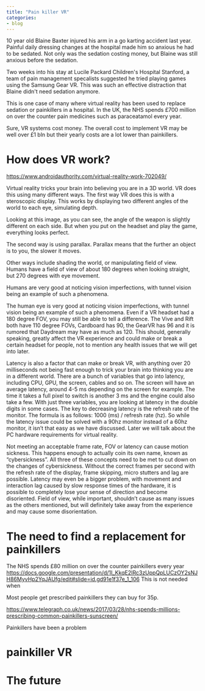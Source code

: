 ```yaml
---
title: "Pain killer VR"
categories:
- blog
---
```



10 year old Blaine Baxter injured his arm in a go karting accident last year. Painful daily dressing changes at the hospital made him so anxious he had to be sedated. Not only was the sedation costing money, but Blaine was still anxious before the sedation.

Two weeks into his stay at Lucile Packard Children's Hospital Stanford, a team of pain management specalists suggested he tried playing games using the Samsung Gear VR. This was such an effective distraction that Blaine didn't need sedation anymore.  

This is one case of many where virtual reality has been used to replace sedation or painkillers in a hospital. In the UK, the NHS spends £700 million on over the counter pain medicines such as paraceatamol every year. 

Sure, VR systems cost money. The overall cost to implement VR may be well over £1 bln but their yearly costs are a lot lower than painkillers.


# How does VR work?

https://www.androidauthority.com/virtual-reality-work-702049/

Virtual reality tricks your brain into believing you are in a 3D world. VR does this using many different ways. The first way VR does this is with a steroscopic display. This works by displaying two different angles of the world to each eye, simulating depth.

Looking at this image, as you can see, the angle of the weapon is slightly different on each side. But when you put on the headset and play the game, everything looks perfect. 

The second way is using parallax. Parallax means that the further an object is to you, the slower it moves.

Other ways include shading the world, or manipulating field of view. Humans have a field of view of about 180 degrees when looking straight, but 270 degrees with eye movement. 

Humans are very good at noticing vision imperfections, with tunnel vision being an example of such a phenomena. 

The human eye is very good at noticing vision imperfections, with tunnel vision being an example of such a phenomena. Even if a VR headset had a 180 degree FOV, you may still be able to tell a difference. The Vive and Rift both have 110 degree FOVs, Cardboard has 90, the GearVR has 96 and it is rumored that Daydream may have as much as 120. This should, generally speaking, greatly affect the VR experience and could make or break a certain headset for people, not to mention any health issues that we will get into later.

Latency is also a factor that can make or break VR, with anything over 20 milliseconds not being fast enough to trick your brain into thinking you are in a different world. There are a bunch of variables that go into latency, including CPU, GPU, the screen, cables and so on. The screen will have an average latency, around 4-5 ms depending on the screen for example. The time it takes a full pixel to switch is another 3 ms and the engine could also take a few. With just three variables, you are looking at latency in the double digits in some cases. The key to decreasing latency is the refresh rate of the monitor. The formula is as follows: 1000 (ms) / refresh rate (hz). So while the latency issue could be solved with a 90hz monitor instead of a 60hz monitor, it isn’t that easy as we have discussed. Later we will talk about the PC hardware requirements for virtual reality.

Not meeting an acceptable frame rate, FOV or latency can cause motion sickness. This happens enough to actually coin its own name, known as “cybersickness”. All three of these concepts need to be met to cut down on the changes of cybersickness. Without the correct frames per second with the refresh rate of the display, frame skipping, micro stutters and lag are possible. Latency may even be a bigger problem, with movement and interaction lag caused by slow response times of the hardware, it is possible to completely lose your sense of direction and become disoriented. Field of view, while important, shouldn’t cause as many issues as the others mentioned, but will definitely take away from the experience and may cause some disorientation.

# The need to find a replacement for painkillers

The NHS spends £80 million on over the counter painkillers every year
https://docs.google.com/presentation/d/1I_KkqE2IRc3zUppQpLUCzOY2sNJH86MyvHp2YqJAUfg/edit#slide=id.gd91e1f37e_1_106
This is not needed when

Most people get prescribed painkillers they can buy for 35p.

https://www.telegraph.co.uk/news/2017/03/28/nhs-spends-millions-prescribing-common-painkillers-sunscreen/

Painkillers have been a problem

# painkiller VR

# The future



